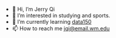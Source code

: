 - 👋 Hi, I’m Jerry Qi
- 👀 I’m interested in studying and sports.
- 🌱 I’m currently learning [data150](https://jerryqi1.github.io/data-150/)
- 📫 How to reach me jqi@email.wm.edu


<!---
jerryqi1/jerryqi1 is a ✨ special ✨ repository because its `README.md` (this file) appears on your GitHub profile.
You can click the Preview link to take a look at your changes.
--->
